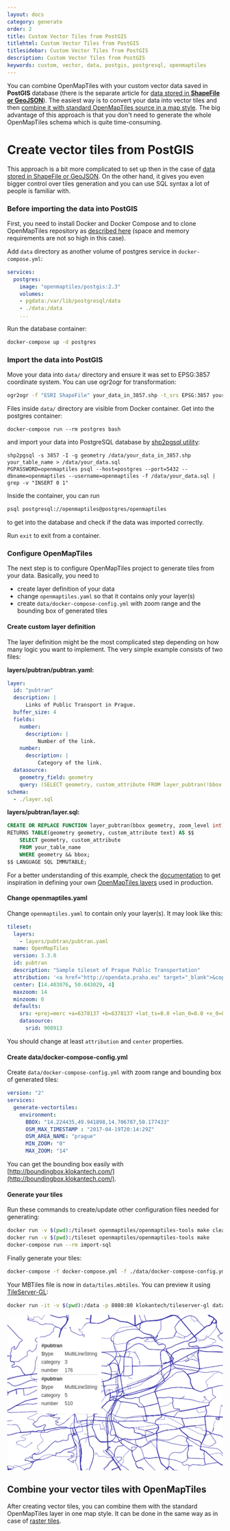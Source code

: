 ```yaml
---
layout: docs
category: generate
order: 2
title: Custom Vector Tiles from PostGIS
titlehtml: Custom Vector Tiles from PostGIS
titlesidebar: Custom Vector Tiles from PostGIS
description: Custom Vector Tiles from PostGIS
keywords: custom, vector, data, postgis, postgresql, openmaptiles
---
```


You can combine OpenMapTiles with your custom vector data saved in **PostGIS** database (there is the separate article for [data stored in **ShapeFile or GeoJSON**](/docs/generate/custom-vector-from-shapefile-geojson/)). The easiest way is to convert your data into vector tiles and then [combine it with standard OpenMapTiles source in a map style](https://openmaptiles.org/docs/raster/custom-raster/#prepare-map-style). The big advantage of this approach is that you don't need to generate the whole OpenMapTiles schema which is quite time-consuming.


# Create vector tiles from PostGIS

This approach is a bit more complicated to set up then in the case of [data stored in ShapeFile or GeoJSON](/docs/generate/custom-vector-from-shapefile-geojson/). On the other hand, it gives you even bigger control over tiles generation and you can use SQL syntax a lot of people is familiar with.

### Before importing the data into PostGIS
First, you need to install Docker and Docker Compose and to clone OpenMapTiles repository as [described here](/docs/generate/generate-openmaptiles/) (space and memory requirements are not so high in this case).

Add `data` directory as another volume of postgres service in `docker-compose.yml`:
```yml
services:
  postgres:
    image: "openmaptiles/postgis:2.3"
    volumes:
    - pgdata:/var/lib/postgresql/data
    - ./data:/data
    ...
```

Run the database container:
```bash
docker-compose up -d postgres
```

### Import the data into PostGIS
Move your data into `data/` directory and ensure it was set to EPSG:3857 coordinate system. You can use ogr2ogr for transformation:
```bash
ogr2ogr -f "ESRI ShapeFile" your_data_in_3857.shp -t_srs EPSG:3857 your_data.shp
```

Files inside `data/` directory are visible from Docker container. Get into the postgres container:
```
docker-compose run --rm postgres bash
```

and import your data into PostgreSQL database by [shp2pgsql utility](http://postgis.net/docs/manual-2.3/using_postgis_dbmanagement.html#shp2pgsql_usage):
```
shp2pgsql -s 3857 -I -g geometry /data/your_data_in_3857.shp your_table_name > /data/your_data.sql
PGPASSWORD=openmaptiles psql --host=postgres --port=5432 --dbname=openmaptiles --username=openmaptiles -f /data/your_data.sql | grep -v "INSERT 0 1"
```

Inside the container, you can run
```bash
psql postgresql://openmaptiles@postgres/openmaptiles
```
to get into the database and check if the data was imported correctly.

Run `exit` to exit from a container.


### Configure OpenMapTiles

The next step is to configure OpenMapTiles project to generate tiles from your data. Basically, you need to
- create layer definition of your data
- change `openmaptiles.yaml` so that it contains only your layer(s)
- create `data/docker-compose-config.yml` with zoom range and the bounding box of generated tiles


#### Create custom layer definition
The layer definition might be the most complicated step depending on how many logic you want to implement. The very simple example consists of two files:

**layers/pubtran/pubtran.yaml:**
```yml
layer:
  id: "pubtran"
  description: |
      Links of Public Transport in Prague.
  buffer_size: 4
  fields:
    number:
      description: |
          Number of the link.
    number:
      description: |
          Category of the link.
  datasource:
    geometry_field: geometry
    query: (SELECT geometry, custom_attribute FROM layer_pubtran(!bbox!, z(!scale_denominator!))) AS t
schema:
  - ./layer.sql
```
**layers/pubtran/layer.sql:**
```sql
CREATE OR REPLACE FUNCTION layer_pubtran(bbox geometry, zoom_level int)
RETURNS TABLE(geometry geometry, custom_attribute text) AS $$
    SELECT geometry, custom_attribute
    FROM your_table_name
    WHERE geometry && bbox;
$$ LANGUAGE SQL IMMUTABLE;
```
For a better understanding of this example, check the [documentation](https://github.com/openmaptiles/openmaptiles-tools#define-your-own-layer) to get inspiration in defining your own [OpenMapTiles layers](https://github.com/openmaptiles/openmaptiles/tree/master/layers) used in production.

#### Change openmaptiles.yaml

Change `openmaptiles.yaml` to contain only your layer(s). It may look like this:
```yml
tileset:
  layers:
    - layers/pubtran/pubtran.yaml
  name: OpenMapTiles
  version: 3.3.0
  id: pubtran
  description: "Sample tileset of Prague Public Transportation"
  attribution: '<a href="http://opendata.praha.eu" target="_blank">&copy; OpenStreetMap contributors</a>'
  center: [14.403076, 50.043029, 4]
  maxzoom: 14
  minzoom: 0
  defaults:
    srs: +proj=merc +a=6378137 +b=6378137 +lat_ts=0.0 +lon_0=0.0 +x_0=0.0 +y_0=0.0 +k=1.0 +units=m +nadgrids=@null +wktext +no_defs +over
    datasource:
      srid: 900913
```
You should change at least `attribution` and `center` properties.

#### Create data/docker-compose-config.yml
Create `data/docker-compose-config.yml` with zoom range and bounding box of generated tiles:
```yml
version: "2"
services:
  generate-vectortiles:
    environment:
      BBOX: "14.224435,49.941898,14.706787,50.177433"
      OSM_MAX_TIMESTAMP : "2017-04-19T20:14:29Z"
      OSM_AREA_NAME: "prague"
      MIN_ZOOM: "0"
      MAX_ZOOM: "14"
```
You can get the bounding box easily with [http://boundingbox.klokantech.com/](http://boundingbox.klokantech.com/).

#### Generate your tiles

Run these commands to create/update other configuration files needed for generating:
```bash
docker run -v $(pwd):/tileset openmaptiles/openmaptiles-tools make clean
docker run -v $(pwd):/tileset openmaptiles/openmaptiles-tools make
docker-compose run --rm import-sql
```

Finally generate your tiles:
```bash
docker-compose -f docker-compose.yml -f ./data/docker-compose-config.yml  run --rm generate-vectortiles
```

Your MBTiles file is now in `data/tiles.mbtiles`. You can preview it using [TileServer-GL](/docs/host/tileserver-gl/):
```bash
docker run -it -v $(pwd):/data -p 8080:80 klokantech/tileserver-gl data/tiles.mbtiles
```
<img src='/img/custom-vector-tileserver-gl2.png' alt='Data preview with TileServer-GL' />


## Combine your vector tiles with OpenMapTiles
After creating vector tiles, you can combine them with the standard OpenMapTiles layer in one map style. It can be done in the same way as in case of [raster tiles](/docs/raster/custom-raster/#prepare-map-style).
